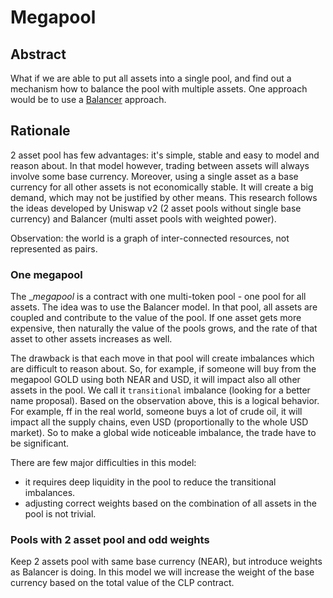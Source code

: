 # Megapool

## Abstract

What if we are able to put all assets into a single pool, and find out a mechanism how to balance the pool with multiple assets. One approach would be to use a [Balancer](https://balancer.finance/) approach.


## Rationale


2 asset pool has few advantages: it's simple, stable and easy to model and reason about. In that model however, trading between assets will always involve some base currency. Moreover, using a single asset as a base currency for all other assets is not economically stable. It will create a big demand, which may not be justified by other means. This research follows the ideas developed by Uniswap v2 (2 asset pools without single base currency) and Balancer (multi asset pools with weighted power).

Observation: the world is a graph of inter-connected resources, not represented as pairs.


### One megapool

The __megapool_ is a contract with one multi-token pool - one pool for all assets. The idea was to use the Balancer model. In that pool, all assets are coupled and contribute to the value of the pool. If one asset gets more expensive, then naturally the value of the pools grows, and the rate of that asset to other assets increases as well.

The drawback is that each move in that pool will create imbalances which are difficult to reason about. So, for example, if someone will buy from the megapool GOLD using both NEAR and USD, it will impact also all other assets in the pool. We call it `transitional` imbalance (looking for a better name proposal).
Based on the observation above, this is a logical behavior. For example, ff in the real world, someone buys a lot of crude oil, it will impact all the supply chains, even USD (proportionally to the whole USD market). So to make a global wide noticeable imbalance, the trade have to be significant.

There are few major difficulties in this model:
+ it requires deep liquidity in the pool to reduce the  transitional imbalances.
+ adjusting correct weights based on the combination of all assets in the pool is not trivial.



### Pools with 2 asset pool and odd weights

Keep 2 assets pool with same base currency (NEAR), but introduce weights as Balancer is doing. In this model we will increase the weight of the base currency based on the total value of the CLP contract.
